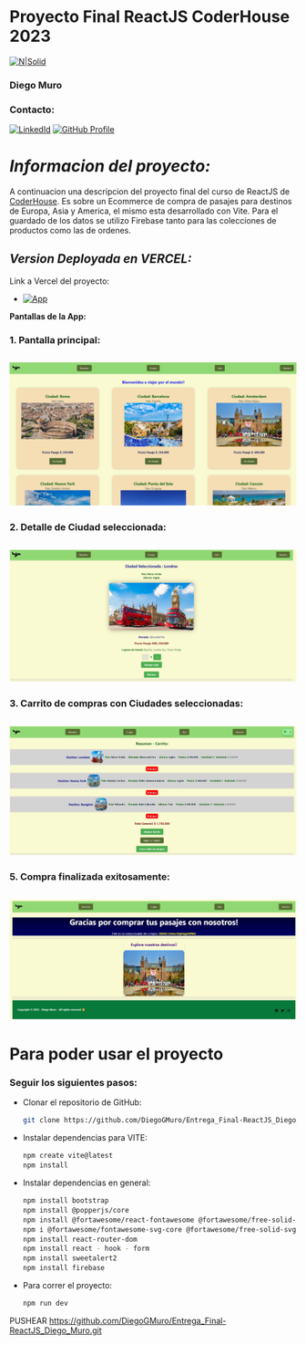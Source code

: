 # **Proyecto Final ReactJS CoderHouse 2023** 

[![N|Solid](https://encrypted-tbn0.gstatic.com/images?q=tbn:ANd9GcR4Nhtli5aSkLo8igB8oRJM49A8XBx8f15gENCCcuvf80kuqyUOrZ8giQgy4GZ7Ix_sb6c&usqp=CAU)](https://nodesource.com/products/nsolid)

### **Diego Muro**
### **Contacto:**
[![LinkedId](https://img.shields.io/badge/LinkedIn-informational?style=for-the-badge&logo=linkedin&logoColor=fff&color=23272d)](https://www.linkedin.com/in/diego-muro-349210270/)
[![GitHub Profile](https://img.shields.io/badge/GitHub-informational?style=for-the-badge&logo=GitHub&logoColor=fff&color=23272d)](https://github.com/DiegoGMuro)
# *Informacion del proyecto:*

A continuacion una descripcion del proyecto final del curso de ReactJS de  [CoderHouse](https://www.coderhouse.com).
Es sobre un Ecommerce de compra de pasajes para destinos de Europa, Asia y America, el mismo esta desarrollado con Vite.
Para el guardado de los datos se utilizo Firebase tanto para las colecciones de productos como las de ordenes.


## *Version Deployada en VERCEL:*
Link a Vercel del proyecto: 
- [![App](https://img.shields.io/badge/App-informational?style=for-the-badge&logo=netlify&logoColor=fff&color=23272d)](https://entrega-final-react-js-diego-muro.vercel.app/)



**Pantallas de la App:**

### 1. Pantalla principal:
## ![](./src/assets/img/readme/pantallaPrincipal.jpg)

### 2. Detalle de Ciudad seleccionada:

## ![](./src/assets/img/readme/ciudadSeleccionada.jpg)

### 3. Carrito de compras con Ciudades seleccionadas:

## ![](./src/assets/img/readme/carrito.jpg)

### 5. Compra finalizada exitosamente:

## ![](./src/assets/img/readme/compraExitosa.jpg)

# Para poder usar el proyecto

### Seguir los siguientes pasos:

- Clonar el repositorio de GitHub:

  ```bash
  git clone https://github.com/DiegoGMuro/Entrega_Final-ReactJS_Diego_Muro.git
  ```

- Instalar dependencias para VITE:
  ```bash
  npm create vite@latest
  npm install
    ```

- Instalar dependencias en general:
  ```bash
  npm install bootstrap
  npm install @popperjs/core
  npm install @fortawesome/react-fontawesome @fortawesome/free-solid-svg-icons
  npm i @fortawesome/fontawesome-svg-core @fortawesome/free-solid-svg-icons  @fortawesome/free-regular-svg-icons @fortawesome/react-fontawesome@latest
  npm install react-router-dom
  npm install react - hook - form
  npm install sweetalert2
  npm install firebase
  ```


- Para correr el proyecto:

  ```bash
  npm run dev
  ```



PUSHEAR
https://github.com/DiegoGMuro/Entrega_Final-ReactJS_Diego_Muro.git











